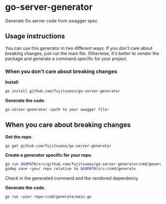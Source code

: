 # go-server-generator
Generate Go server code from swagger spec

## Usage instructions

You can use this generator in two different ways. If you don't care about breaking changes, just run the main file. Otherwise, it's better to vendor the package and generate a command specific for your project.

### When you don't care about breaking changes

**Install**:

```sh
go install github.com/fujitsueos/go-server-generator
```

**Generate the code**:

```sh
go-server-generator <path to your swagger file>
```

## When you care about breaking changes

**Get the repo**:

```sh
go get github.com/fujitsueos/go-server-generator
```

**Create a generator specific for your repo**:

```sh
go run $GOPATH/src/github.com/fujitsueos/go-server-generator/cmd/generate/main.go <path to your swagger file>
godep save <your repo relative to $GOPATH/src>/cmd/generate
```

Check in the generated command and the vendored dependency

**Generate the code**:

```sh
go run <your repo>/cmd/generate/main.go
```
